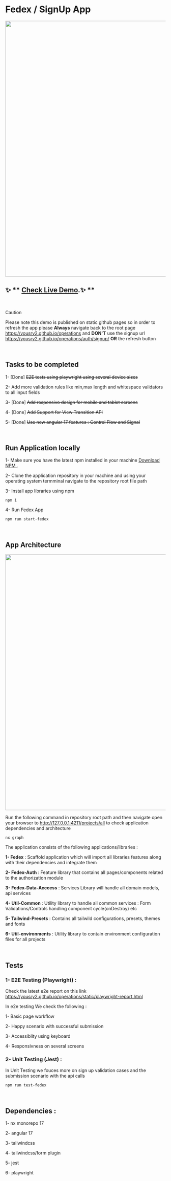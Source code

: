 # Fedex / SignUp App #


<a alt="Fedex logo" href="https://yousry2.github.io/operations" target="_blank" rel="noreferrer"><img src="https://yousry2.github.io/operations/static/screenshot.jpg" width="800"></a>




## ✨ ** [Check Live Demo](https://yousry2.github.io/operations/).✨ **
<br>

> [!CAUTION]
> Please note this demo is published on static github pages so in order to refresh the app please **Always** navigate back to the root page https://yousry2.github.io/operations and **DON'T** use the signup url https://yousry2.github.io/operations/auth/signup/ **OR** the refresh button

<br>

## Tasks to be completed ## 
1- [Done] ~~E2E tests using playwright using several device sizes~~

2- Add more validation rules like min,max length and whitespace validators to all input fields

3-  [Done] ~~Add responsive design for mobile and tablet screens~~

4-  [Done]  ~~Add Support for View Transition API~~

5-  [Done]  ~~Use new angular 17 features : Control Flow and Signal~~ 

<br>

## Run Application locally

1- Make sure you have the latest npm installed in your machine  [Download NPM ](https://nodejs.org/en/download).

2- Clone the application repository in your machine and using your operating system termminal navigate to the repository root file path 

3- Install app libraries using npm

```
npm i 
```

4- Run Fedex App

```
npm run start-fedex
```
<br>

## App Architecture

<img src="https://yousry2.github.io/operations/static/graph.jpg" width="800">


Run the following command in repository root path and then navigate open your browser to http://127.0.0.1:4211/projects/all to check application dependencies and architecture
```
nx graph
```

The application consists of the following applications/libraries :

**1- Fedex**               : Scaffold application which will import all libraries features along with their dependencies and integrate them 

**2- Fedex-Auth**          : Feature library that contains all pages/components related to the authorization module

**3- Fedex-Data-Acccess**  : Services Library will handle all domain models, api services

**4- Util-Common**         : Utility library to handle all common services : Form Validations/Controls handling component cycle(onDestroy) etc

**5- Tailwind-Presets**    : Contains all tailwild configurations, presets, themes and fonts

**6- Util-environments**   : Utility library to contain environment configuration files for all projects

<br>

## Tests

### 1- E2E Testing (Playwright) : 

Check the latest e2e report on this link https://yousry2.github.io/operations/static/playwright-report.html

In e2e testing We check the following :

1- Basic page workflow 

2- Happy scenario with successful submission

3- Accessiblity using keyboard

4- Responsivness on several screens

### 2- Unit Testing (Jest) :  

In Unit Testing we fouces more on sign up validation cases and the submission scenario with the api calls

```
npm run test-fedex
```
<br>

## Dependencies :


1- nx monorepo 17

2- angular 17

3- tailwindcss

4- tailwindcss/form plugin

5- jest

6- playwright
